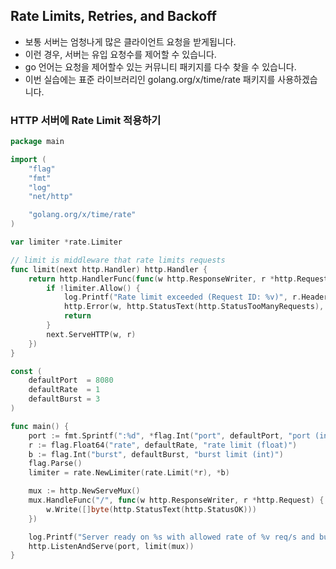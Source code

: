 ## Rate Limits, Retries, and Backoff
* 보통 서버는 엄청나게 많은 클라이언트 요청을 받게됩니다.
* 이런 경우, 서버는 유입 요청수를 제어할 수 있습니다.
* go 언어는 요청을 제어할수 있는 커뮤니티 패키지를 다수 찾을 수 있습니다. 
* 이번 실습에는 표준 라이브러리인 golang.org/x/time/rate 패키지를 사용하겠습니다.

### HTTP 서버에 Rate Limit 적용하기
```go
package main

import (
	"flag"
	"fmt"
	"log"
	"net/http"

	"golang.org/x/time/rate"
)

var limiter *rate.Limiter

// limit is middleware that rate limits requests
func limit(next http.Handler) http.Handler {
	return http.HandlerFunc(func(w http.ResponseWriter, r *http.Request) {
		if !limiter.Allow() {
			log.Printf("Rate limit exceeded (Request ID: %v)", r.Header.Get("X-Request-Id"))
			http.Error(w, http.StatusText(http.StatusTooManyRequests), http.StatusTooManyRequests)
			return
		}
		next.ServeHTTP(w, r)
	})
}

const (
	defaultPort  = 8080
	defaultRate  = 1
	defaultBurst = 3
)

func main() {
	port := fmt.Sprintf(":%d", *flag.Int("port", defaultPort, "port (int)"))
	r := flag.Float64("rate", defaultRate, "rate limit (float)")
	b := flag.Int("burst", defaultBurst, "burst limit (int)")
	flag.Parse()
	limiter = rate.NewLimiter(rate.Limit(*r), *b)

	mux := http.NewServeMux()
	mux.HandleFunc("/", func(w http.ResponseWriter, r *http.Request) {
		w.Write([]byte(http.StatusText(http.StatusOK)))
	})

	log.Printf("Server ready on %s with allowed rate of %v req/s and burst of %v reqs...", port, *r, *b)
	http.ListenAndServe(port, limit(mux))
}
```

